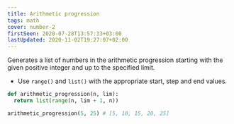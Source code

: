 ```yaml
---
title: Arithmetic progression
tags: math
cover: number-2
firstSeen: 2020-07-28T13:57:33+03:00
lastUpdated: 2020-11-02T19:27:07+02:00
---
```


Generates a list of numbers in the arithmetic progression starting with the given positive integer and up to the specified limit.

- Use `range()` and `list()` with the appropriate start, step and end values.

```py
def arithmetic_progression(n, lim):
  return list(range(n, lim + 1, n))
```

```py
arithmetic_progression(5, 25) # [5, 10, 15, 20, 25]
```
